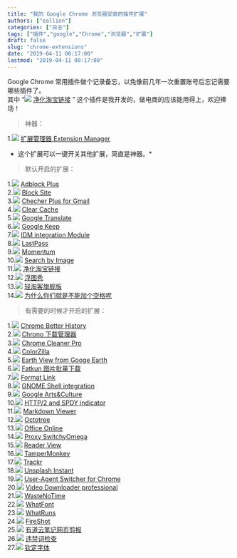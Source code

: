 ```yaml
---
title: "我的 Google Chrome 浏览器安装的插件扩展"
authors: ["eallion"]
categories: ["日志"]
tags: ["插件","google","Chrome","浏览器","扩展"]
draft: false
slug: "chrome-extensions"
date: "2019-04-11 00:17:00"
lastmod: "2019-04-11 00:17:00"
---
```


Google Chrome 常用插件做个记录备忘，以免像前几年一次重置账号后忘记需要哪些插件了。  
其中 “<img src="https://images.eallion.com/images/2019/04/11/pic_012.png"> [净化淘宝链接](https://chrome.google.com/webstore/detail/npokdddpckpfhlecbgmplgcidebjmkfm)  ” 这个插件是我开发的，做电商的应该能用得上，欢迎捧场！

> 神器：

1.<img src="https://images.eallion.com/images/2019/04/11/pic_001.png"> [扩展管理器 Extension Manager](https://chrome.google.com/webstore/detail/gjldcdngmdknpinoemndlidpcabkggco)  

* 这个扩展可以一键开关其他扩展，简直是神器。*

> 默认开启的扩展：

1.<img src="https://images.eallion.com/images/2019/04/11/pic_002.png"> [Adblock Plus](https://chrome.google.com/webstore/detail/cfhdojbkjhnklbpkdaibdccddilifddb)  
2.<img src="https://images.eallion.com/images/2019/04/11/pic_003.png"> [Block Site](https://chrome.google.com/webstore/detail/eiimnmioipafcokbfikbljfdeojpcgbh)  
3.<img src="https://images.eallion.com/images/2019/04/11/pic_004.png"> [Checher Plus for Gmail](https://chrome.google.com/webstore/detail/oeopbcgkkoapgobdbedcemjljbihmemj)  
4.<img src="https://images.eallion.com/images/2019/04/11/pic_005.png"> [Clear Cache](https://chrome.google.com/webstore/detail/cppjkneekbjaeellbfkmgnhonkkjfpdn)  
5.<img src="https://images.eallion.com/images/2019/04/11/pic_006.png"> [Google Translate](https://chrome.google.com/webstore/detail/aapbdbdomjkkjkaonfhkkikfgjllcleb)  
6.<img src="https://images.eallion.com/images/2019/04/11/pic_007.png"> [Google Keep](https://chrome.google.com/webstore/detail/lpcaedmchfhocbbapmcbpinfpgnhiddi)  
7.<img src="https://images.eallion.com/images/2019/04/11/pic_008.png"> [IDM integration Module](https://chrome.google.com/webstore/detail/ngpampappnmepgilojfohadhhmbhlaek)  
8.<img src="https://images.eallion.com/images/2019/04/11/pic_009.png"> [LastPass](https://chrome.google.com/webstore/detail/hdokiejnpimakedhajhdlcegeplioahd)  
9.<img src="https://images.eallion.com/images/2019/04/11/pic_010.png"> [Momentum](https://chrome.google.com/webstore/detail/laookkfknpbbblfpciffpaejjkokdgca)  
10.<img src="https://images.eallion.com/images/2019/04/11/pic_011.png"> [Search by Image](https://chrome.google.com/webstore/detail/dajedkncpodkggklbegccjpmnglmnflm)  
11.<img src="https://images.eallion.com/images/2019/04/11/pic_012.png"> [净化淘宝链接](https://chrome.google.com/webstore/detail/npokdddpckpfhlecbgmplgcidebjmkfm)  
12.<img src="https://images.eallion.com/images/2019/04/11/pic_013.png"> [浮图秀](https://chrome.google.com/webstore/detail/mgpdnhlllbpncjpgokgfogidhoegebod)  
13.<img src="https://images.eallion.com/images/2019/04/11/pic_014.png"> [轻淘客旗舰版](http://www.qingtaoke.com/chajian)  
14.<img src="https://images.eallion.com/images/2019/04/11/pic_015.png"> [为什么你们就是不能加个空格呢](https://chrome.google.com/webstore/detail/paphcfdffjnbcgkokihcdjliihicmbpd)  

> 有需要的时候才开启的扩展：

1.<img src="https://images.eallion.com/images/2019/04/11/pic_016.png"> [Chrome Better History](https://chrome.google.com/webstore/detail/aadbaagbanfijdnflkhepgjmhlpppbad)  
2.<img src="https://images.eallion.com/images/2019/04/11/pic_017.png"> [Chrono 下载管理器](https://chrome.google.com/webstore/detail/mciiogijehkdemklbdcbfkefimifhecn)  
3.<img src="https://images.eallion.com/images/2019/04/11/pic_cc.png"> [Chrome Cleaner Pro](https://chrome.google.com/webstore/detail/ccjleegmemocfpghkhpjmiccjcacackp)  
4.<img src="https://images.eallion.com/images/2019/04/11/pic_018.png"> [ColorZilla](https://chrome.google.com/webstore/detail/bhlhnicpbhignbdhedgjhgdocnmhomnp)  
5.<img src="https://images.eallion.com/images/2019/04/11/pic_019.png"> [Earth View from Googe Earth](https://chrome.google.com/webstore/detail/bhloflhklmhfpedakmangadcdofhnnoh)  
6.<img src="https://images.eallion.com/images/2019/04/11/pic_020.png"> [Fatkun 图片批量下载](https://chrome.google.com/webstore/detail/nnjjahlikiabnchcpehcpkdeckfgnohf)  
7.<img src="https://images.eallion.com/images/2019/04/11/pic_021.png"> [Format Link](https://chrome.google.com/webstore/detail/pocemhmkmchpgamlnocemnbhlcjcbjgg)  
8.<img src="https://images.eallion.com/images/2019/04/11/pic_022.png"> [GNOME Shell integration](https://chrome.google.com/webstore/detail/gphhapmejobijbbhgpjhcjognlahblep)  
9.<img src="https://images.eallion.com/images/2019/04/11/pic_023.png"> [Google Arts&Culture](https://chrome.google.com/webstore/detail/akimgimeeoiognljlfchpbkpfbmeapkh)  
10.<img src="https://images.eallion.com/images/2019/04/11/pic_024.png"> [HTTP/2 and SPDY indicator](https://chrome.google.com/webstore/detail/mpbpobfflnpcgagjijhmgnchggcjblin)  
11.<img src="https://images.eallion.com/images/2019/04/11/pic_025.png"> [Markdown Viewer](https://chrome.google.com/webstore/detail/ckkdlimhmcjmikdlpkmbgfkaikojcbjk)  
12.<img src="https://images.eallion.com/images/2019/04/11/pic_026.png"> [Octotree](https://chrome.google.com/webstore/detail/bkhaagjahfmjljalopjnoealnfndnagc)  
13.<img src="https://images.eallion.com/images/2019/04/11/pic_027.png"> [Office Online](https://chrome.google.com/webstore/detail/ndjpnladcallmjemlbaebfadecfhkepb)  
14.<img src="https://images.eallion.com/images/2019/04/11/pic_028.png"> [Proxy SwitchyOmega](https://chrome.google.com/webstore/detail/padekgcemlokbadohgkifijomclgjgif)  
15.<img src="https://images.eallion.com/images/2019/04/11/pic_029.png"> [Reader View](https://chrome.google.com/webstore/detail/ecabifbgmdmgdllomnfinbmaellmclnh)  
16.<img src="https://images.eallion.com/images/2019/04/11/pic_030.png"> [TamperMonkey](https://chrome.google.com/webstore/detail/dhdgffkkebhmkfjojejmpbldmpobfkfo)  
17.<img src="https://images.eallion.com/images/2019/04/11/pic_031.png"> [Trackr](https://chrome.google.com/webstore/detail/pccehhnicffhgffhdfgainipddlopmie)  
18.<img src="https://images.eallion.com/images/2019/04/11/pic_032.png"> [Unsplash Instant](https://chrome.google.com/webstore/detail/pejkokffkapolfffcgbmdmhdelanoaih)  
19.<img src="https://images.eallion.com/images/2019/04/11/pic_033.png"> [User-Agent Switcher for  Chrome](https://chrome.google.com/webstore/detail/djflhoibgkdhkhhcedjiklpkjnoahfmg)  
20.<img src="https://images.eallion.com/images/2019/04/11/pic_034.png"> [Video Downloader professional](https://chrome.google.com/webstore/detail/elicpjhcidhpjomhibiffojpinpmmpil)  
21.<img src="https://images.eallion.com/images/2019/04/11/pic_035.png"> [WasteNoTime](https://chrome.google.com/webstore/detail/enebomhlllfaccbelnjhfgblnalofhch)  
22.<img src="https://images.eallion.com/images/2019/04/11/pic_036.png"> [WhatFont](https://chrome.google.com/webstore/detail/jabopobgcpjmedljpbcaablpmlmfcogm)  
23.<img src="https://images.eallion.com/images/2019/04/11/pic_037.png"> [WhatRuns](https://chrome.google.com/webstore/detail/cmkdbmfndkfgebldhnkbfhlneefdaaip)  
24.<img src="https://images.eallion.com/images/2019/04/11/pic_038.png"> [FireShot](https://chrome.google.com/webstore/detail/mcbpblocgmgfnpjjppndjkmgjaogfceg)  
25.<img src="https://images.eallion.com/images/2019/04/11/pic_039.png"> [有道云笔记网页剪报](https://chrome.google.com/webstore/detail/joinpgckiioeklibflapokicmndlcnef)  
26.<img src="https://images.eallion.com/images/2019/04/11/pic_040.png"> [违禁词检查](https://chrome.google.com/webstore/detail/hidcgccgkiamehonfofohinbaeefabmi)  
27.<img src="https://images.eallion.com/images/2019/04/11/pic_041.png"> [钦定字体](https://chrome.google.com/webstore/detail/lmjdabbpgabigbonekfpjhfgjekpnkge)  
